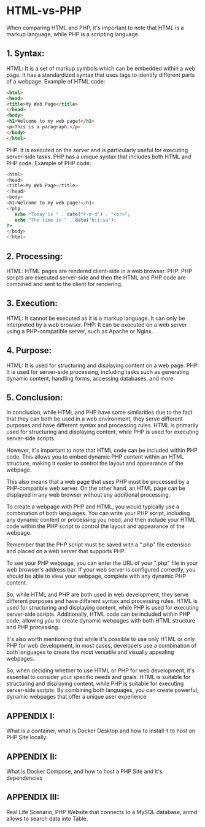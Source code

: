 # HTML-vs-PHP

When comparing HTML and PHP, it's important to note that HTML is a markup language, while PHP is a scripting language.

## 1. Syntax:

HTML: It is a set of markup symbols which can be embedded within a web page. It has a standardized syntax that uses tags to identify different parts of a webpage.
Example of HTML code:

```html
<html>
<head>
<title>My Web Page</title>
</head>
<body>
<h1>Welcome to my web page!</h1>
<p>This is a paragraph.</p>
</body>
</html>
```

PHP: It is executed on the server and is particularly useful for executing server-side tasks. PHP has a unique syntax that includes both HTML and PHP code.
Example of PHP code:

```php
<html>
<head>
<title>My Web Page</title>
</head>
<body>
<h1>Welcome to my web page!</h1>
<?php
   echo "Today is " . date("Y-m-d") . "<br>";
   echo "The time is " . date("h:i:sa");
?>
</body>
</html>
```

## 2. Processing:

HTML: HTML pages are rendered client-side in a web browser.
PHP: PHP scripts are executed server-side and then the HTML and PHP code are combined and sent to the client for rendering.

## 3. Execution:

HTML: It cannot be executed as it is a markup language. It can only be interpreted by a web browser.
PHP: It can be executed on a web server using a PHP-compatible server, such as Apache or Nginx.

## 4. Purpose:

HTML: It is used for structuring and displaying content on a web page.
PHP: It is used for server-side processing, including tasks such as generating dynamic content, handling forms, accessing databases, and more.

## 5. Conclusion:

In conclusion, while HTML and PHP have some similarities due to the fact that they can both be used in a web environment, they serve different purposes and have different syntax and processing rules. HTML is primarily used for structuring and displaying content, while PHP is used for executing server-side scripts.</s>

However, it's important to note that HTML code can be included within PHP code. This allows you to embed dynamic PHP content within an HTML structure, making it easier to control the layout and appearance of the webpage.</s>

This also means that a web page that uses PHP must be processed by a PHP-compatible web server. On the other hand, an HTML page can be displayed in any web browser without any additional processing.</s>

To create a webpage with PHP and HTML, you would typically use a combination of both languages. You can write your PHP script, including any dynamic content or processing you need, and then include your HTML code within the PHP script to control the layout and appearance of the webpage.</s>

Remember that the PHP script must be saved with a ".php" file extension and placed on a web server that supports PHP.</s>

To see your PHP webpage, you can enter the URL of your ".php" file in your web browser's address bar. If your web server is configured correctly, you should be able to view your webpage, complete with any dynamic PHP content.</s>

So, while HTML and PHP are both used in web development, they serve different purposes and have different syntax and processing rules. HTML is used for structuring and displaying content, while PHP is used for executing server-side scripts. Additionally, HTML code can be included within PHP code, allowing you to create dynamic webpages with both HTML structure and PHP processing.</s>

It's also worth mentioning that while it's possible to use only HTML or only PHP for web development, in most cases, developers use a combination of both languages to create the most versatile and visually appealing webpages.</s>

So, when deciding whether to use HTML or PHP for web development, it's essential to consider your specific needs and goals. HTML is suitable for structuring and displaying content, while PHP is suitable for executing server-side scripts. By combining both languages, you can create powerful, dynamic webpages that offer a unique user experience


## APPENDIX I:

What is a container, what is Docker Desktop and how to install it to host an PHP Site locally.

## APPENDIX II:

What is Docker Compose, and how to host a PHP Site and it's dependencies

## APPENDIX III: 

Real Life Scenario, PHP Website that connects to a MySQL database, anmd allows to search data into Table.
